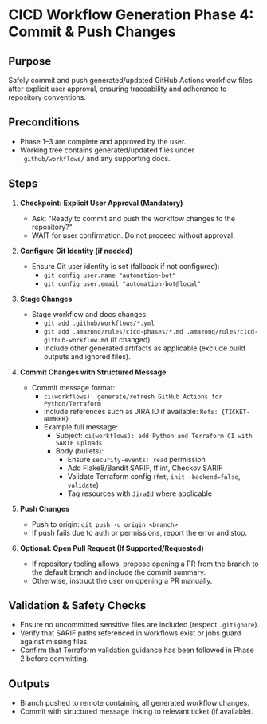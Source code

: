 # CICD Workflow Generation Phase 4: Commit & Push Changes

## Purpose

Safely commit and push generated/updated GitHub Actions workflow files after explicit user approval, ensuring traceability and adherence to repository conventions.

## Preconditions

- Phase 1–3 are complete and approved by the user.
- Working tree contains generated/updated files under `.github/workflows/` and any supporting docs.

## Steps

1. **Checkpoint: Explicit User Approval (Mandatory)**

   - Ask: "Ready to commit and push the workflow changes to the repository?"
   - WAIT for user confirmation. Do not proceed without approval.

2. **Configure Git Identity (if needed)**

   - Ensure Git user identity is set (fallback if not configured):
     - `git config user.name "automation-bot"`
     - `git config user.email "automation-bot@local"`

3. **Stage Changes**

   - Stage workflow and docs changes:
     - `git add .github/workflows/*.yml`
     - `git add .amazonq/rules/cicd-phases/*.md .amazonq/rules/cicd-github-workflow.md` (if changed)
     - Include other generated artifacts as applicable (exclude build outputs and ignored files).

4. **Commit Changes with Structured Message**

   - Commit message format:
     - `ci(workflows): generate/refresh GitHub Actions for Python/Terraform`
     - Include references such as JIRA ID if available: `Refs: {TICKET-NUMBER}`
     - Example full message:
       - Subject: `ci(workflows): add Python and Terraform CI with SARIF uploads`
       - Body (bullets):
         - Ensure `security-events: read` permission
         - Add Flake8/Bandit SARIF, tflint, Checkov SARIF
         - Validate Terraform config (`fmt`, `init -backend=false`, `validate`)
         - Tag resources with `JiraId` where applicable

5. **Push Changes**

   - Push to origin: `git push -u origin <branch>`
   - If push fails due to auth or permissions, report the error and stop.

6. **Optional: Open Pull Request (If Supported/Requested)**
   - If repository tooling allows, propose opening a PR from the branch to the default branch and include the commit summary.
   - Otherwise, instruct the user on opening a PR manually.

## Validation & Safety Checks

- Ensure no uncommitted sensitive files are included (respect `.gitignore`).
- Verify that SARIF paths referenced in workflows exist or jobs guard against missing files.
- Confirm that Terraform validation guidance has been followed in Phase 2 before committing.

## Outputs

- Branch pushed to remote containing all generated workflow changes.
- Commit with structured message linking to relevant ticket (if available).
